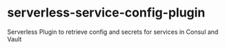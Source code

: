 # serverless-service-config-plugin
Serverless Plugin to retrieve config and secrets for services in Consul and Vault

